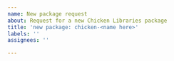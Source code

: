 ```yaml
---
name: New package request
about: Request for a new Chicken Libraries package
title: 'new package: chicken-<name here>'
labels: ''
assignees: ''

---
```



